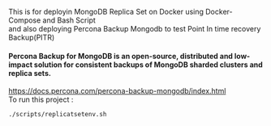 This is for deployin MongoDB Replica Set on Docker using Docker-Compose and Bash Script </br>
and also deploying Percona Backup Mongodb to test Point In time recovery Backup(PITR) </br>

#### Percona Backup for MongoDB is an open-source, distributed and low-impact solution for consistent backups of MongoDB sharded clusters and replica sets.</br>
https://docs.percona.com/percona-backup-mongodb/index.html </br>
To run this project : </br>
```
./scripts/replicatsetenv.sh
```
